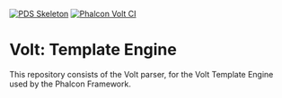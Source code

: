 [![PDS Skeleton](https://img.shields.io/badge/pds-skeleton-blue.svg?style=flat-square)](https://github.com/php-pds/skeleton)
[![Phalcon Volt CI](https://github.com/phalcon/volt/actions/workflows/continuous-integration.yml/badge.svg)](https://github.com/phalcon/volt/actions/workflows/continuous-integration.yml)

# Volt: Template Engine

This repository consists of the Volt parser, for the Volt Template Engine used by the Phalcon Framework.
